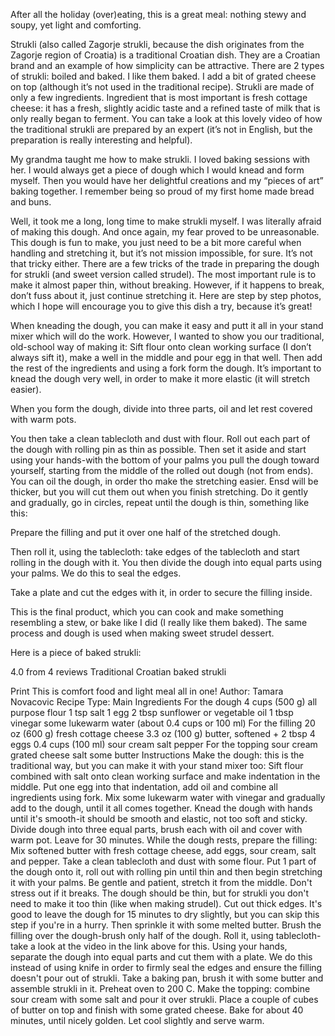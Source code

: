 After all the holiday (over)eating, this is a great meal: nothing stewy and soupy, yet light and comforting.

Strukli (also called Zagorje strukli, because the dish originates from the Zagorje region of Croatia) is a traditional Croatian dish. They are a Croatian brand and an example of how simplicity can be attractive. There are 2 types of strukli: boiled and baked. I like them baked. I add a bit of grated cheese on top (although it’s not used in the traditional recipe).
Strukli are made of only a few ingredients. Ingredient that is most important is fresh cottage cheese: it has a fresh, slightly acidic taste and a refined taste of milk that is only really began to ferment.
You can take a look at this lovely video of how the traditional strukli are prepared by an expert (it’s not in English, but the preparation is really interesting and helpful).

My grandma taught me how to make strukli. I loved baking sessions with her. I would always get a piece of dough which I would knead and form myself. Then you would have her delightful creations and my “pieces of art” baking together. I remember being so proud of my first home made bread and buns.

Well, it took me a long, long time to make strukli myself. I was literally afraid of making this dough. And once again, my fear proved to be unreasonable. This dough is fun to make, you just need to be a bit more careful when handling and stretching it, but it’s not mission impossible, for sure. It’s not that tricky either.  There are a few tricks of the trade in preparing the dough for strukli (and sweet version called strudel). The most important rule is to make it almost paper thin, without breaking. However, if it happens to break, don’t fuss about it, just continue stretching it. Here are step by step photos, which I hope will encourage you to give this dish a try, because it’s great!

When kneading the dough, you can make it easy and putt it all in your stand mixer which will do the work. However, I wanted to show you our traditional, old-school way of making it: Sift flour onto clean working surface (I don’t always sift it), make a well in the middle and pour egg in that well. Then add the rest of the ingredients and using a fork form the dough. It’s important to knead the dough very well, in order to make it more elastic (it will stretch easier).



When you form the dough, divide into three parts, oil and let rest covered with warm pots.



You then take a clean tablecloth and dust with flour. Roll out each part of the dough with rolling pin as thin as possible. Then set it aside and start using your hands-with the bottom of your palms you pull the dough toward yourself, starting from the middle of the rolled out dough (not from ends).  You can oil the dough, in order tho make the stretching easier. Ensd will be thicker, but you will cut them out when you finish stretching. Do it gently and gradually, go in circles, repeat until the dough is thin, something like this:



Prepare the filling and put it over one half of the stretched dough.



Then roll it, using the tablecloth: take edges of the tablecloth and start rolling in the dough with it. You then divide the dough into equal parts using your palms. We do this to seal the edges.



Take a plate and cut the edges with it, in order to secure the filling inside.



This is the final product, which you can cook and make something resembling a stew, or bake like I did (I really like them baked). The same process and dough is used when making sweet strudel dessert.



Here is a piece of baked strukli:



4.0 from 4 reviews
Traditional Croatian baked strukli
 

Print
This is comfort food and light meal all in one!
Author: Tamara Novacovic
Recipe Type: Main
Ingredients
For the dough
4 cups (500 g) all purpose flour
1 tsp salt
1 egg
2 tbsp sunflower or vegetable oil
1 tbsp vinegar
some lukewarm water (about 0.4 cups or 100 ml)
For the filling
20 oz (600 g) fresh cottage cheese
3.3 oz (100 g) butter, softened + 2 tbsp
4 eggs
0.4 cups (100 ml) sour cream
salt
pepper
For the topping
sour cream
grated cheese
salt
some butter
Instructions
Make the dough: this is the traditional way, but you can make it with your stand mixer too: Sift flour combined with salt onto clean working surface and make indentation in the middle. Put one egg into that indentation, add oil and combine all ingredients using fork. Mix some lukewarm water with vinegar and gradually add to the dough, until it all comes together. Knead the dough with hands until it's smooth-it should be smooth and elastic, not too soft and sticky. Divide dough into three equal parts, brush each with oil and cover with warm pot. Leave for 30 minutes.
While the dough rests, prepare the filling: Mix softened butter with fresh cottage cheese, add eggs, sour cream, salt and pepper.
Take a clean tablecloth and dust with some flour. Put 1 part of the dough onto it, roll out with rolling pin until thin and then begin stretching it with your palms. Be gentle and patient, stretch it from the middle. Don't stress out if it breaks. The dough should be thin, but for strukli you don't need to make it too thin (like when making strudel). Cut out thick edges. It's good to leave the dough for 15 minutes to dry slightly, but you can skip this step if you're in a hurry. Then sprinkle it with some melted butter. Brush the filling over the dough-brush only half of the dough. Roll it, using tablecloth-take a look at the video in the link above for this. Using your hands, separate the dough into equal parts and cut them with a plate. We do this instead of using knife in order to firmly seal the edges and ensure the filling doesn't pour out of strukli.
Take a baking pan, brush it with some butter and assemble strukli in it.
Preheat oven to 200 C.
Make the topping: combine sour cream with some salt and pour it over strukli. Place a couple of cubes of butter on top and finish with some grated cheese. Bake for about 40 minutes, until nicely golden. Let cool slightly and serve warm.